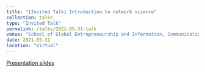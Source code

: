 ```yaml
---
title: "[Invited Talk] Introduction to network science"
collection: talks
type: "Invited Talk"
permalink: /talks/2021-05-31-talk
venue: "School of Global Entrepreneurship and Information, Communication Technology (ICT), Handong Global University"
date: 2021-05-31
location: "Virtual"
---
```


[Presentation slides](http://HankyuJang.github.io/files/ppt/2021_Intro_to_network_science.pdf)
